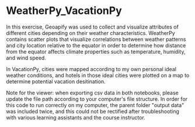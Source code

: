 # WeatherPy_VacationPy

In this exercise, Geoapify was used to collect and visualize attributes of different cities depending on their weather characteristics. WeatherPy 
contains scatter plots that visualize correlations between weather patterns and city location relative to the equator in order to determine how 
distance from the equator affects climate properties such as temperature, humidity, and wind speed.

In VacationPy, cities were mapped according to my own personal ideal weather conditions, and hotels in those ideal cities were plotted on a map 
to determine potential vacation desitination.

Note for the viewer: when exporting csv data in both notebooks, please update the file path according to your computer's file structure. In order for
this code to run correctly on my computer, the parent folder "output data" was included twice, and this could not be rectified after troubleshooting
with various learning assistants and the course instructor.
